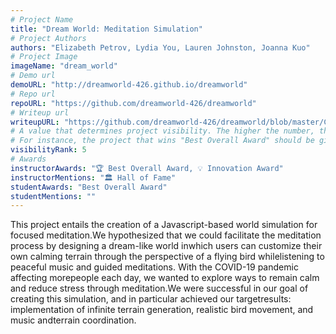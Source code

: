 ```yaml
---
# Project Name
title: "Dream World: Meditation Simulation"
# Project Authors
authors: "Elizabeth Petrov, Lydia You, Lauren Johnston, Joanna Kuo"
# Project Image
imageName: "dream_world"
# Demo url
demoURL: "http://dreamworld-426.github.io/dreamworld"
# Repo url
repoURL: "https://github.com/dreamworld-426/dreamworld"
# Writeup url
writeupURL: "https://github.com/dreamworld-426/dreamworld/blob/master/COS_426_Writeup.pdf"
# A value that determines project visibility. The higher the number, the closer it will appear to the top
# For instance, the project that wins "Best Overall Award" should be given the highest visibilityRank
visibilityRank: 5
# Awards
instructorAwards: "🏆 Best Overall Award, 💡 Innovation Award"
instructorMentions: "🏛️ Hall of Fame"
studentAwards: "Best Overall Award"
studentMentions: ""
---
```

This project entails the creation of a Javascript-based world simulation for focused meditation.We hypothesized that we could facilitate the meditation process by designing a dream-like world inwhich users can customize their own calming terrain through the perspective of a flying bird whilelistening to peaceful music and guided meditations. With the COVID-19 pandemic affecting morepeople each day, we wanted to explore ways to remain calm and reduce stress through meditation.We were successful in our goal of creating this simulation, and in particular achieved our targetresults:  implementation of infinite terrain generation, realistic bird movement, and music andterrain coordination.
